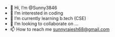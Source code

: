 - 👋 Hi, I’m @Sunny3846
- 👀 I’m interested in coding
- 🌱 I’m currently learning b.tech (CSE)
- 💞️ I’m looking to collaborate on ...
- 📫 How to reach me sunnyrajesh68@gmail.com

<!---
Sunny3846/Sunny3846 is a ✨ special ✨ repository because its `README.md` (this file) appears on your GitHub profile.
You can click the Preview link to take a look at your changes.
--->
